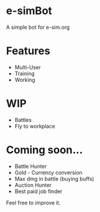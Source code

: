 # e-simBot
A simple bot for e-sim.org

# Features
- Multi-User
- Training
- Working

# WIP
- Battles
- Fly to workplace

# Coming soon...
- Battle Hunter
- Gold - Currency conversion
- Max dmg in battle (buying buffs)
- Auction Hunter
- Best paid job finder

Feel free to improve it.
